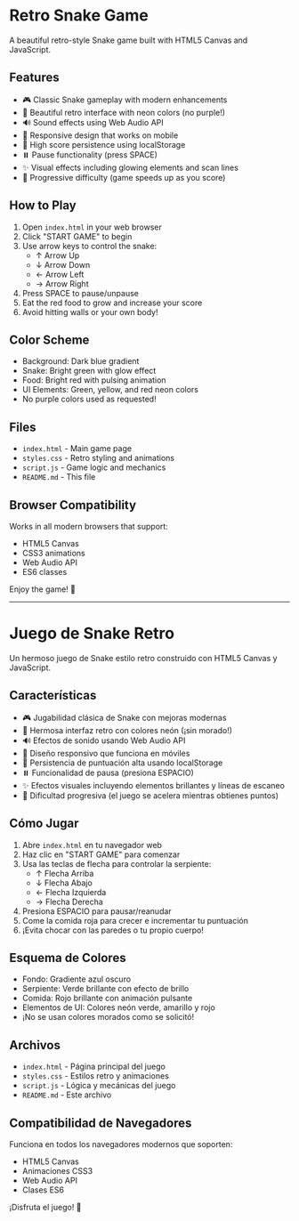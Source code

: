 # Retro Snake Game

A beautiful retro-style Snake game built with HTML5 Canvas and JavaScript.

## Features

- 🎮 Classic Snake gameplay with modern enhancements
- 🎨 Beautiful retro interface with neon colors (no purple!)
- 🔊 Sound effects using Web Audio API
- 📱 Responsive design that works on mobile
- 💾 High score persistence using localStorage
- ⏸️ Pause functionality (press SPACE)
- ✨ Visual effects including glowing elements and scan lines
- 🎯 Progressive difficulty (game speeds up as you score)

## How to Play

1. Open `index.html` in your web browser
2. Click "START GAME" to begin
3. Use arrow keys to control the snake:
   - ↑ Arrow Up
   - ↓ Arrow Down
   - ← Arrow Left
   - → Arrow Right
4. Press SPACE to pause/unpause
5. Eat the red food to grow and increase your score
6. Avoid hitting walls or your own body!

## Color Scheme

- Background: Dark blue gradient
- Snake: Bright green with glow effect
- Food: Bright red with pulsing animation
- UI Elements: Green, yellow, and red neon colors
- No purple colors used as requested!

## Files

- `index.html` - Main game page
- `styles.css` - Retro styling and animations
- `script.js` - Game logic and mechanics
- `README.md` - This file

## Browser Compatibility

Works in all modern browsers that support:

- HTML5 Canvas
- CSS3 animations
- Web Audio API
- ES6 classes

Enjoy the game! 🐍

---

# Juego de Snake Retro

Un hermoso juego de Snake estilo retro construido con HTML5 Canvas y JavaScript.

## Características

- 🎮 Jugabilidad clásica de Snake con mejoras modernas
- 🎨 Hermosa interfaz retro con colores neón (¡sin morado!)
- 🔊 Efectos de sonido usando Web Audio API
- 📱 Diseño responsivo que funciona en móviles
- 💾 Persistencia de puntuación alta usando localStorage
- ⏸️ Funcionalidad de pausa (presiona ESPACIO)
- ✨ Efectos visuales incluyendo elementos brillantes y líneas de escaneo
- 🎯 Dificultad progresiva (el juego se acelera mientras obtienes puntos)

## Cómo Jugar

1. Abre `index.html` en tu navegador web
2. Haz clic en "START GAME" para comenzar
3. Usa las teclas de flecha para controlar la serpiente:
   - ↑ Flecha Arriba
   - ↓ Flecha Abajo
   - ← Flecha Izquierda
   - → Flecha Derecha
4. Presiona ESPACIO para pausar/reanudar
5. Come la comida roja para crecer e incrementar tu puntuación
6. ¡Evita chocar con las paredes o tu propio cuerpo!

## Esquema de Colores

- Fondo: Gradiente azul oscuro
- Serpiente: Verde brillante con efecto de brillo
- Comida: Rojo brillante con animación pulsante
- Elementos de UI: Colores neón verde, amarillo y rojo
- ¡No se usan colores morados como se solicitó!

## Archivos

- `index.html` - Página principal del juego
- `styles.css` - Estilos retro y animaciones
- `script.js` - Lógica y mecánicas del juego
- `README.md` - Este archivo

## Compatibilidad de Navegadores

Funciona en todos los navegadores modernos que soporten:

- HTML5 Canvas
- Animaciones CSS3
- Web Audio API
- Clases ES6

¡Disfruta el juego! 🐍
